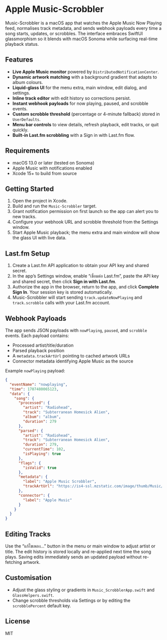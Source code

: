 # Apple Music-Scrobbler

Music-Scrobbler is a macOS app that watches the Apple Music Now Playing feed, normalises track metadata, and sends webhook payloads every time a song starts, updates, or scrobbles. The interface embraces SwiftUI glassmorphism so it blends with macOS Sonoma while surfacing real-time playback status.

## Features
- **Live Apple Music monitor** powered by `DistributedNotificationCenter`.
- **Dynamic artwork matching** with a background gradient that adapts to album colours.
- **Liquid-glass UI** for the menu extra, main window, edit dialog, and settings.
- **Inline track editor** with edit history so corrections persist.
- **Instant webhook payloads** for now playing, paused, and scrobble events.
- **Custom scrobble threshold** (percentage or 4-minute fallback) stored in `UserDefaults`.
- **Menu bar controls** to view details, refresh playback, edit tracks, or quit quickly.
- **Built-in Last.fm scrobbling** with a Sign in with Last.fm flow.

## Requirements
- macOS 13.0 or later (tested on Sonoma)
- Apple Music with notifications enabled
- Xcode 15+ to build from source

## Getting Started
1. Open the project in Xcode.
2. Build and run the `Music-Scrobbler` target.
3. Grant notification permission on first launch so the app can alert you to new tracks.
4. Configure your webhook URL and scrobble threshold from the Settings window.
5. Start Apple Music playback; the menu extra and main window will show the glass UI with live data.

## Last.fm Setup
1. Create a Last.fm API application to obtain your API key and shared secret.
2. In the app’s Settings window, enable “เชื่อมต่อ Last.fm”, paste the API key and shared secret, then click **Sign in with Last.fm**.
3. Authorize the app in the browser, return to the app, and click **Complete Sign In**. Your session key is stored automatically.
4. Music-Scrobbler will start sending `track.updateNowPlaying` and `track.scrobble` calls with your Last.fm account.

## Webhook Payloads
The app sends JSON payloads with `nowPlaying`, `paused`, and `scrobble` events. Each payload contains:
- Processed artist/title/duration
- Parsed playback position
- A `metadata.trackArtUrl` pointing to cached artwork URLs
- Connector metadata identifying Apple Music as the source

Example `nowPlaying` payload:

```json
{
  "eventName": "nowplaying",
  "time": 1707480065123,
  "data": {
    "song": {
      "processed": {
        "artist": "Radiohead",
        "track": "Subterranean Homesick Alien",
        "album": "album",
        "duration": 279
      },
      "parsed": {
        "artist": "Radiohead",
        "track": "Subterranean Homesick Alien",
        "duration": 279,
        "currentTime": 102,
        "isPlaying": true
      },
      "flags": {
        "isValid": true
      },
      "metadata": {
        "label": "Apple Music Scrobbler",
        "trackArtUrl": "https://is4-ssl.mzstatic.com/image/thumb/Music/v4/13/72/57/1372570a-19cf-0a62-3d8d-76bbfe2dc93c/source/600x600bb.jpg"
      },
      "connector": {
        "label": "Apple Music"
      }
    }
  }
}
```

## Editing Tracks
Use the “แก้ไขเพลง...” button in the menu or main window to adjust artist or title. The edit history is stored locally and re-applied next time the song plays. Saving edits immediately sends an updated payload without re-fetching artwork.

## Customisation
- Adjust the glass styling or gradients in `Music_ScrobblerApp.swift` and `GlassHelpers.swift`.
- Change scrobble thresholds via Settings or by editing the `scrobblePercent` default key.

## License
MIT
